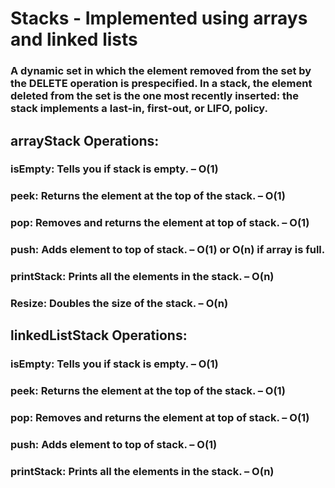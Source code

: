 # Stacks - Implemented using arrays and linked lists
### A dynamic set in which the element removed from the set by the DELETE operation is prespecified. In a stack, the element deleted from the set is the one most recently inserted: the stack implements a last-in, first-out, or LIFO, policy.
## arrayStack Operations:
### isEmpty: Tells you if stack is empty. – O(1)
### peek: Returns the element at the top of the stack. – O(1)
### pop: Removes and returns the element at top of stack. – O(1)
### push: Adds element to top of stack. – O(1) or O(n) if array is full.
### printStack: Prints all the elements in the stack. – O(n)
### Resize: Doubles the size of the stack. – O(n)
## linkedListStack Operations:
### isEmpty: Tells you if stack is empty. – O(1)
### peek: Returns the element at the top of the stack. – O(1)
### pop: Removes and returns the element at top of stack. – O(1)
### push: Adds element to top of stack. – O(1)
### printStack: Prints all the elements in the stack. – O(n)
